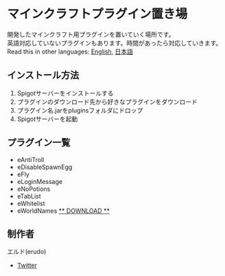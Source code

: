 # マインクラフトプラグイン置き場
開発したマインクラフト用プラグインを置いていく場所です。  
英語対応していないプラグインもあります。時間があったら対応していきます。  
Read this in other languages: [English](README.md), [日本語](README.ja.md)
## インストール方法
1. Spigotサーバーをインストールする
2. プラグインのダウンロード先から好きなプラグインをダウンロード
3. プラグイン名.jarをpluginsフォルダにドロップ
4. Spigotサーバーを起動
## プラグイン一覧
+ eAntiTroll
+ eDisableSpawnEgg
+ eFly
+ eLoginMessage
+ eNoPotions
+ eTabList
+ eWhitelist
+ eWorldNames
[** DOWNLOAD **](https://www.dropbox.com/sh/ze13z10sew7llpx/AACSJUWHvuhSt6lVVP2Lc_2Ya?dl=0)
## 制作者
エルド(erudo)
+ [Twitter](https://twitter.com/erudosan4649)
